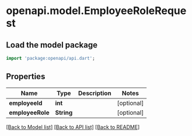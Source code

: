 # openapi.model.EmployeeRoleRequest

## Load the model package
```dart
import 'package:openapi/api.dart';
```

## Properties
Name | Type | Description | Notes
------------ | ------------- | ------------- | -------------
**employeeId** | **int** |  | [optional] 
**employeeRole** | **String** |  | [optional] 

[[Back to Model list]](../README.md#documentation-for-models) [[Back to API list]](../README.md#documentation-for-api-endpoints) [[Back to README]](../README.md)


